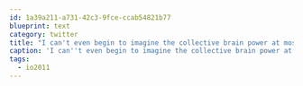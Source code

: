 ```yaml
---
id: 1a39a211-a731-42c3-9fce-ccab54821b77
blueprint: text
category: twitter
title: "I can't even begin to imagine the collective brain power at moscone right now #io2011"
caption: 'I can''t even begin to imagine the collective brain power at moscone right now <span class="hashtag hashtag_local">#<a href="http://tweettemp.darylchymko.ca/?tag=io2011">io2011</a>'
tags:
  - io2011
---
```

